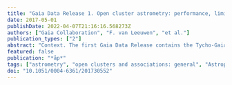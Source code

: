 ```yaml
---
title: "Gaia Data Release 1. Open cluster astrometry: performance, limitations, and future prospects"
date: 2017-05-01
publishDate: 2022-04-07T21:16:16.568273Z
authors: ["Gaia Collaboration", "F. van Leeuwen", "et al."]
publication_types: ["2"]
abstract: "Context. The first Gaia Data Release contains the Tycho-Gaia Astrometric Solution (TGAS). This is a subset of about 2 million stars for which, besides the position and photometry, the proper motion and parallax are calculated using HIPPARCOS and Tycho-2 positions in 1991.25 as prior information.  Aims: We investigate the scientific potential and limitations of the TGAS component by means of the astrometric data for open clusters.  Methods: Mean cluster parallax and proper motion values are derived taking into account the error correlations within the astrometric solutions for individual stars, an estimate of the internal velocity dispersion in the cluster, and, where relevant, the effects of the depth of the cluster along the line of sight. Internal consistency of the TGAS data is assessed.  Results: Values given for standard uncertainties are still inaccurate and may lead to unrealistic unit-weight standard deviations of least squares solutions for cluster parameters. Reconstructed mean cluster parallax and proper motion values are generally in very good agreement with earlier HIPPARCOS-based determination, although the Gaia mean parallax for the Pleiades is a significant exception. We have no current explanation for that discrepancy. Most clusters are observed to extend to nearly 15 pc from the cluster centre, and it will be up to future Gaia releases to establish whether those potential cluster-member stars are still dynamically bound to the clusters.  Conclusions: The Gaia DR1 provides the means to examine open clusters far beyond their more easily visible cores, and can provide membership assessments based on proper motions and parallaxes. A combined HR diagram shows the same features as observed before using the HIPPARCOS data, with clearly increased luminosities for older A and F dwarfs. Tables D.1 to D.19 are also available at the CDS via anonymous ftp to <A hr ef=``http://cdsarc.u-strasbg.fr''>http://cdsarc.u-strasbg.fr</A> (<A href=``http://130.79.128.5''>http://130.79.128.5</A>) or via <A href=``http://cdsarc.u-strasbg.fr/viz- bin/qcat?J/A+A/601/A19''>http://cdsarc.u-strasbg.fr/viz- bin/qcat?J/A+A/601/A19</A>"
featured: false
publication: "*åp*"
tags: ["astrometry", "open clusters and associations: general", "Astrophysics - Solar and Stellar Astrophysics"]
doi: "10.1051/0004-6361/201730552"
---
```

